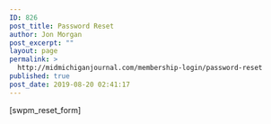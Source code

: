 ```yaml
---
ID: 826
post_title: Password Reset
author: Jon Morgan
post_excerpt: ""
layout: page
permalink: >
  http://midmichiganjournal.com/membership-login/password-reset
published: true
post_date: 2019-08-20 02:41:17
---
```

[swpm_reset_form]